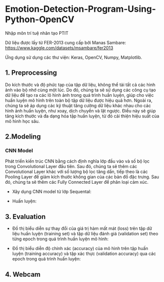# Emotion-Detection-Program-Using-Python-OpenCV
Nhập môn trí tuệ nhân tạo PTIT

Dữ liệu được lấy từ FER-2013 cung cấp bởi Manas Sambare:
https://www.kaggle.com/datasets/msambare/fer2013

Ứng dụng sử dụng các thư viện: Keras, OpenCV, Numpy, Matplotlib.

## 1. Preprocessing
Do kích thước và độ phức tạp của tập dữ liệu, không thể tải tất cả các hình ảnh vào bộ nhớ cùng một lúc. Do đó, chúng ta sẽ sử dụng các công cụ tạo dữ liệu để tạo ra các lô hình ảnh trong quá trình huấn luyện, giúp cho việc huấn luyện mô hình trên toàn bộ tập dữ liệu được hiệu quả hơn. 
Ngoài ra, chúng ta sẽ áp dụng các kỹ thuật tăng cường dữ liệu khác nhau cho các hình ảnh huấn luyện, như xoay, dịch chuyển và lật ngược. Điều này sẽ giúp tăng kích thước và đa dạng hóa tập huấn luyện, từ đó cải thiện hiệu suất của mô hình học sâu. 
<!-- ![image](https://github.com/truongnguyendac002/Emotion-Detection-Program-Using-Python-OpenCV/assets/88220511/8d896a20-a827-4d95-8db7-0e98ca2c3d62) -->

## 2.Modeling
### CNN Model
Phát triển kiến trúc CNN bằng cách định nghĩa lớp đầu vào và số bộ lọc trong Convolutional Layer đầu tiên. Sau đó, chúng ta sẽ thêm các Convolutional Layer khác với số lượng bộ lọc tăng dần, tiếp theo là các Pooling Layer để giảm kích thước không gian của các bản đồ đặc trưng. Sau đó, chúng ta sẽ thêm các Fully Connected Layer để phân loại cảm xúc.
- Xây dụng CNN model từ lớp Sequental:
<!-- ![image](https://github.com/truongnguyendac002/Emotion-Detection-Program-Using-Python-OpenCV/assets/88220511/c3b4b542-357f-4998-985b-23d4a3c4a146) -->
- Huấn luyện:
<!-- ![image](https://github.com/truongnguyendac002/Emotion-Detection-Program-Using-Python-OpenCV/assets/88220511/da16fe0f-ad9e-4263-8894-7bc5bad4c9f4) -->

## 3. Evaluation
-	Đồ thị biểu diễn sự thay đổi của giá trị hàm mất mát (loss) trên tập dữ liệu huấn luyện (training set) và tập dữ liệu đánh giá (validation set) theo từng epoch trong quá trình huấn luyện mô hình:
<!-- ![image](https://github.com/truongnguyendac002/Emotion-Detection-Program-Using-Python-OpenCV/assets/88220511/e2bfc4d7-a6a5-4f7b-86e8-082e53f4a21f) -->

-	Đồ thị biểu diễn độ chính xác (accuracy) của mô hình trên tập huấn luyện (training accuracy) và tập xác thực (validation accuracy) qua các epoch trong quá trình huấn luyện:
<!-- ![image](https://github.com/truongnguyendac002/Emotion-Detection-Program-Using-Python-OpenCV/assets/88220511/a8bff134-100f-4958-b2a3-ae7558cf42e5) -->

## 4. Webcam
<!-- ![image](https://github.com/truongnguyendac002/Emotion-Detection-Program-Using-Python-OpenCV/assets/88220511/ac127ed5-7f1c-4486-98a0-51db1d7da032) -->
